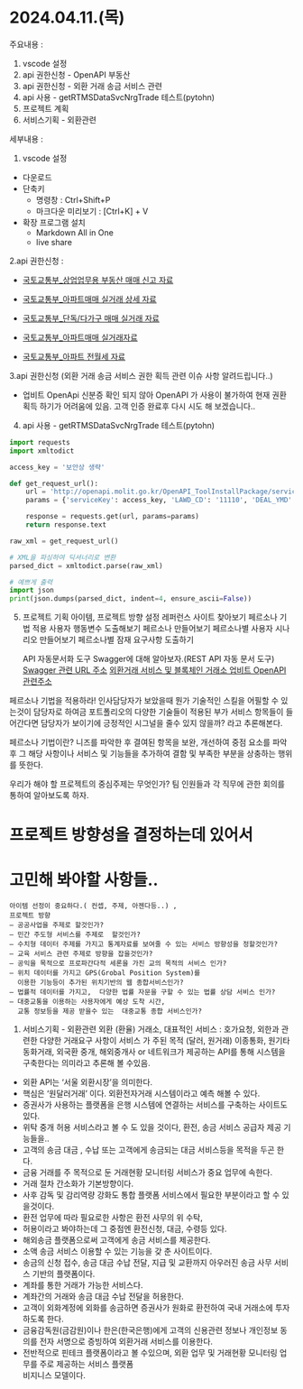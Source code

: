 

# 2024.04.11.(목)
주요내용 : 
1. vscode 설정
2. api 권한신청 - OpenAPI 부동산
3. api 권한신청 - 외환 거래 송금 서비스 관련
4. api 사용 - getRTMSDataSvcNrgTrade 테스트(pytohn)
5. 프로젝트 계획
6. 서비스기획 - 외환관련

세부내용 : 
1. vscode 설정
- 다운로드
- 단축키
  - 명령창 : Ctrl+Shift+P
  - 마크다운 미리보기 : [Ctrl+K] + V
- 확장 프로그램 설치
  - Markdown All in One
  - live share

2.api 권한신청 : 
- [국토교통부_상업업무용 부동산 매매 신고 자료](https://www.data.go.kr/tcs/dss/selectApiDataDetailView.do?publicDataPk=15057267#tab_layer_recommend_data)

- [국토교통부_아파트매매 실거래 상세 자료](https://www.data.go.kr/tcs/dss/selectApiDataDetailView.do?publicDataPk=15057511)

- [국토교통부_단독/다가구 매매 실거래 자료](https://www.data.go.kr/tcs/dss/selectApiDataDetailView.do?publicDataPk=15058022)

- [국토교통부_아파트매매 실거래자료](https://www.data.go.kr/tcs/dss/selectApiDataDetailView.do?publicDataPk=15057511)

- [국토교통부_아파트 전월세 자료](https://www.data.go.kr/tcs/dss/selectApiDataDetailView.do?publicDataPk=15058017)


3.api 권한신청 (외환 거래 송금 서비스 권한 획득 관련 이슈 사항 알려드립니다..)
- 업비트 OpenApi 신분증 확인 되지 않아 OpenAPI 가 사용이 불가하여  현재 권환 획득
하기가 어려움에 있음. 고객 인증 완료후 다시 시도 해 보겠습니다..

4. api 사용 - getRTMSDataSvcNrgTrade 테스트(pytohn)
```python
import requests
import xmltodict

access_key = '보안상 생략'

def get_request_url():
    url = 'http://openapi.molit.go.kr/OpenAPI_ToolInstallPackage/service/rest/RTMSOBJSvc/getRTMSDataSvcNrgTrade'
    params = {'serviceKey': access_key, 'LAWD_CD': '11110', 'DEAL_YMD': '201511'}

    response = requests.get(url, params=params)
    return response.text

raw_xml = get_request_url()

# XML을 파싱하여 딕셔너리로 변환
parsed_dict = xmltodict.parse(raw_xml)

# 예쁘게 출력
import json
print(json.dumps(parsed_dict, indent=4, ensure_ascii=False))
```

5. 프로젝트 기획 
   아이템, 프로젝트 방향 설정
   레퍼런스 사이트 찾아보기
   페르소나 기법 적용
   사용자 행동변수 도출해보기
   페르소나 만들어보기
   페르소나별 사용자 시나리오 
   만들어보기
   페르소나별 잠재 요구사항 도출하기
 
   API 자동문서화 도구 Swagger에 대해 알아보자.(REST API 자동 문서 도구) 
   [Swagger 관련 URL 주소](https://swagger.io/)
   [외환거래 서비스 및 블록체인 거래소 업비트 OpenAPI 관련주소](https://docs.upbit.com/reference/%EB%B6%84minute-%EC%BA%94%EB%93%A4-1)


  페르소나 기법을 적용하라! 
  인사담당자가 보았을때 뭔가 기술적인 스킬을 어필할 수 있는것이 담당자로 하여금 포트폴리오의 다양한 기술들이 
  적용된 부가 서비스 항목들이 들어간다면 담당자가
  보이기에 긍정적인 시그널을 줄수 있지 않을까? 라고 추론해본다.

  페르소나 기법이란? 니즈를 파악한 후 결여된 항목을 보완, 개선하여 중점 요소를 파악 후 그 해당 사항이나 서비스 및 기능들을  추가하여 결함 및 부족한 부분을 상충하는 행위를 뜻한다. 

  우리가 해야 할 프로젝트의 중심주제는 무엇인가?
  팀 인원들과 각 직무에 관한 회의를 통하여 알아보도록 하자.


  # 프로젝트 방향성을 결정하는데 있어서
  #  고민해 봐야할 사항들..
    아이템 선정이 중요하다.( 컨셉, 주제, 아젠다등..) , 
    프로젝트 방향 
    – 공공사업을 주제로 할것인가?
    – 민간 주도형 서비스를 주제로  할것인가?
    – 수치형 데이터 주제를 가지고 통계자료를 보여줄 수 있는 서비스 방향성을 정할것인가?
    – 교육 서비스 관련 주제로 방향을 잡을것인가?
    – 공익을 목적으로 프로파간다적 세론을 가진 교의 목적의 서비스 인가?
    – 위치 데이터를 가지고 GPS(Grobal Position System)를 
      이용한 기능등이 추가된 위치기반의 웹 종합서비스인가? 
    – 법률적 데이터를 가지고,  다양한 법률 자문을 구할 수 있는 법률 상담 서비스 인가?
    – 대중교통을 이용하는 사용자에게 예상 도착 시간,      
      교통 정보등을 제공 받을수 있는  대중교통 종합 서비스인가? 


1. 서비스기획 - 외환관련
외환 (환율) 거래소, 
  대표적인 서비스 : 호가요청, 외한과 관련한 다양한 거래요구 사항이 서비스 가 주된 목적 (달러, 원거래)
  이종통화, 원기타동화거래, 외국환 중개,
  해외중개사 or 네트워크가 제공하는 API를 통해 시스템을 
  구축한다는 의미라고 추론해 볼 수있음.
- 외환 API는 ‘서울 외환시장’을 의미한다. 
- 핵심은 ‘원달러거래’ 이다. 
  외환전자거래 시스템이라고 예측 해볼 수 있다. 
- 증권사가 사용하는 플랫폼을 은행 시스템에 연결하는 
  서비스를 구축하는 사이트도 있다. 
- 위탁 중개 허용 서비스라고 볼 수 도 있을 것이다, 
  환전, 송금 서비스 공급자 제공 기능들을..
- 고객의 송금 대금 , 수납 또는 고객에게 송금되는 대금 서비스등을 목적을 두곤 한다.
- 금융 거래를 주 목적으로 둔 거래현황 모니터링 서비스가 
  중요 업무에 속한다. 
- 거래 절차 간소화가 기본방향이다. 
- 사후 감독 및 감리역량 강화도 통합 플랫폼 서비스에서 
  필요한 부분이라고 할 수 있을것이다. 
- 환전 업무에 따라 필요로한 사항은 환전 사무의 위 수탁, 
- 허용이라고 봐야하는데 그 중점엔 환전신청, 대금, 수령등
  있다.
- 해외송금 플랫폼으로써 고객에게 송금 서비스를  제공한다. 
- 소액 송금 서비스 이용할 수 있는 기능을 갖 춘 사이트이다.
- 송금의 신청 접수, 송금 대금 수납 전달, 지급 및 교환까지 아우러진 송금 사무 서비스 기반의 플랫폼이다. 
- 계좌를 통한 거래가 가능한 서비스다.
- 계좌간의 거래와 송금 대금 수납 전달을 허용한다.
- 고객이 외화계정에 외화를 송금하면 증권사가 원화로 환전하여 국내 거래소에 투자하도록 한다.
- 금융감독원(금감원)이나 한은(한국은행)에게 고객의 신용관련 정보나 개인정보 동의를 전자 서명으로 증빙하여 
  외환거래 서비스를 이용한다. 
- 전반적으로 핀테크 플랫폼이라고 볼 수있으며, 외환 업무 및 거래현황 모니터링 업무를 주로 제공하는 서비스 플랫폼    
  비지니스 모델이다. 